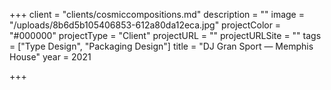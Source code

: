 +++
client = "clients/cosmiccompositions.md"
description = ""
image = "/uploads/8b6d5b105406853-612a80da12eca.jpg"
projectColor = "#000000"
projectType = "Client"
projectURL = ""
projectURLSite = ""
tags = ["Type Design", "Packaging Design"]
title = "DJ Gran Sport — Memphis House"
year = 2021

+++
